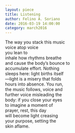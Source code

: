 ```yaml
---
layout: piece
title: Listening
author: Felino A. Soriano
date: 2016-03-19 14:00:00
category: march2016
---
```

<p>The way you stack this music<br>
voice atop voice<br>
you lean to<br>
inhale how rhythms breathe<br>
and cause the body&rsquo;s bounce to<br>
accumulate effort. Nothing<br>
sleeps here: light births itself<br>
&mdash;light is a misery that folds<br>
hours into absence. You run,<br>
the music follows, voice and<br>
further voice misleading the<br>
body: if you close your eyes<br>
to imagine a moment of<br>
prayer, rest, this day<br>
will become light creasing<br>
your purpose, setting the<br>
skin aflame.</p>